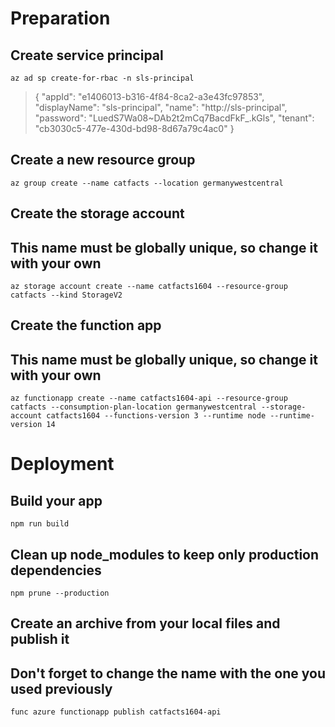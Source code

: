 # Preparation
## Create service principal
```shell
az ad sp create-for-rbac -n sls-principal
```

>{
  "appId": "e1406013-b316-4f84-8ca2-a3e43fc97853",
  "displayName": "sls-principal",
  "name": "http://sls-principal",
  "password": "LuedS7Wa08~DAb2t2mCq7BacdFkF_.kGls",
  "tenant": "cb3030c5-477e-430d-bd98-8d67a79c4ac0"
}

## Create a new resource group
```shell
az group create --name catfacts --location germanywestcentral
```

## Create the storage account
## This name must be globally unique, so change it with your own
```shell
az storage account create --name catfacts1604 --resource-group catfacts --kind StorageV2
```

## Create the function app
## This name must be globally unique, so change it with your own
```shell
az functionapp create --name catfacts1604-api --resource-group catfacts --consumption-plan-location germanywestcentral --storage-account catfacts1604 --functions-version 3 --runtime node --runtime-version 14
```

# Deployment
## Build your app
```shell
npm run build
```

## Clean up node_modules to keep only production dependencies
```shell
npm prune --production
```

## Create an archive from your local files and publish it
## Don't forget to change the name with the one you used previously
```shell
func azure functionapp publish catfacts1604-api
```
